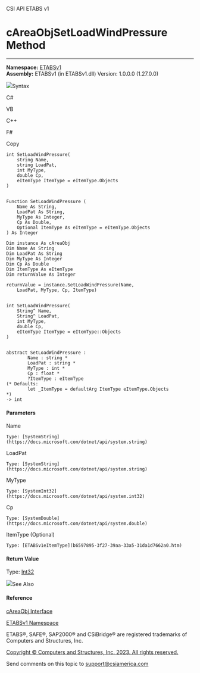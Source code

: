 ﻿

CSI API ETABS v1

# cAreaObjSetLoadWindPressure Method  
  
---  
  
**Namespace:** [ETABSv1](2780f1b8-2033-5289-2298-1cdb2a7508d9.htm)  
**Assembly:** ETABSv1 (in ETABSv1.dll) Version: 1.0.0.0 (1.27.0.0)

![](../icons/SectionExpanded.png)Syntax

C#

VB

C++

F#

Copy

    
    
    int SetLoadWindPressure(
    	string Name,
    	string LoadPat,
    	int MyType,
    	double Cp,
    	eItemType ItemType = eItemType.Objects
    )
    
    
    Function SetLoadWindPressure ( 
    	Name As String,
    	LoadPat As String,
    	MyType As Integer,
    	Cp As Double,
    	Optional ItemType As eItemType = eItemType.Objects
    ) As Integer
    
    Dim instance As cAreaObj
    Dim Name As String
    Dim LoadPat As String
    Dim MyType As Integer
    Dim Cp As Double
    Dim ItemType As eItemType
    Dim returnValue As Integer
    
    returnValue = instance.SetLoadWindPressure(Name, 
    	LoadPat, MyType, Cp, ItemType)
    
    
    int SetLoadWindPressure(
    	String^ Name, 
    	String^ LoadPat, 
    	int MyType, 
    	double Cp, 
    	eItemType ItemType = eItemType::Objects
    )
    
    
    abstract SetLoadWindPressure : 
            Name : string * 
            LoadPat : string * 
            MyType : int * 
            Cp : float * 
            ?ItemType : eItemType 
    (* Defaults:
            let _ItemType = defaultArg ItemType eItemType.Objects
    *)
    -> int 
    

#### Parameters

Name

    Type: [SystemString](https://docs.microsoft.com/dotnet/api/system.string)  

LoadPat

    Type: [SystemString](https://docs.microsoft.com/dotnet/api/system.string)  

MyType

    Type: [SystemInt32](https://docs.microsoft.com/dotnet/api/system.int32)  

Cp

    Type: [SystemDouble](https://docs.microsoft.com/dotnet/api/system.double)  

ItemType (Optional)

    Type: [ETABSv1eItemType](b6597895-3f27-39aa-33a5-31da1d7662a0.htm)  

#### Return Value

Type: [Int32](https://docs.microsoft.com/dotnet/api/system.int32)

![](../icons/SectionExpanded.png)See Also

#### Reference

[cAreaObj Interface](2cda9b42-232e-6821-8caa-dc87fd84fed0.htm)

[ETABSv1 Namespace](2780f1b8-2033-5289-2298-1cdb2a7508d9.htm)

ETABS®, SAFE®, SAP2000® and CSiBridge® are registered trademarks of Computers
and Structures, Inc.  

[Copyright © Computers and Structures, Inc. 2023. All rights
reserved.](http://www.csiamerica.com)

Send comments on this topic to
[support@csiamerica.com](mailto:support%40csiamerica.com?Subject=CSI%20API%20ETABS%20v1)

